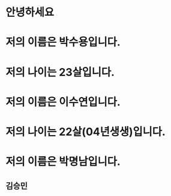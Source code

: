 # 안녕하세요
# 저의 이름은 박수용입니다.
# 저의 나이는 23살입니다.

# 저의 이름은 이수연입니다.
# 저의 나이는 22살(04년생생)입니다.
# 저의 이름은 박명남입니다.

## 김승민 
